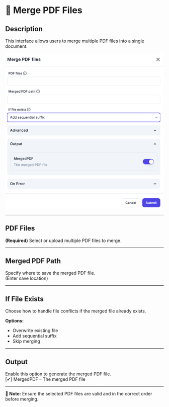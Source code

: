 # 📑 Merge PDF Files  

## **Description**

This interface allows users to merge multiple PDF files into a single document.

![alt text](merge-pdf-files-1.png)

---

## PDF Files

**(Required)** Select or upload multiple PDF files to merge.  

---

## Merged PDF Path

Specify where to save the merged PDF file.  
(Enter save location)

---

## If File Exists

Choose how to handle file conflicts if the merged file already exists.  

**Options:**

- Overwrite existing file  
- Add sequential suffix  
- Skip merging  

---

## Output

Enable this option to generate the merged PDF file.  
[✔] MergedPDF – The merged PDF file

---

**🔔 Note:** Ensure the selected PDF files are valid and in the correct order before merging.
